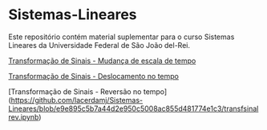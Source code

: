 # Sistemas-Lineares

Este repositório contém material suplementar para o curso Sistemas Lineares da Universidade Federal de São João del-Rei.

[Transformação de Sinais - Mudança de escala de tempo](https://github.com/lacerdamj/Sistemas-Lineares/blob/bdf61a927ded606a4ec34d504adb71c2d3c0b871/transfsinalescala.ipynb)


[Transformação de Sinais - Deslocamento no tempo](https://github.com/lacerdamj/Sistemas-Lineares/blob/9bff571254f0b87cdf6ba21df0b0537cbefcb6ef/transfsinaldesloc.ipynb)

[Transformação de Sinais - Reversão no tempo] (https://github.com/lacerdamj/Sistemas-Lineares/blob/e9e895c5b7a44d2e950c5008ac855d481774e1c3/transfsinalrev.ipynb)
